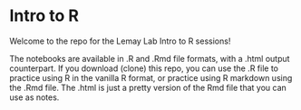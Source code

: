 # Intro to R 

Welcome to the repo for the Lemay Lab Intro to R sessions!  

The notebooks are available in .R and .Rmd file formats, with a .html output counterpart. If you download (clone) this repo, you can use the .R file to practice using R in the vanilla R format, or practice using R markdown using the .Rmd file. The .html is just a pretty version of the Rmd file that you can use as notes.   
